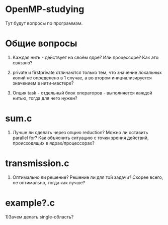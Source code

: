 # OpenMP-studying
Тут будут вопросы по программам.
# Общие вопросы
1) Каждая нить - действует на своём ядре? Или процессоре? Как это связано?

2) private и firstprivate отличаются только тем, что значение локальных копий не определено в 1 случае, а во втором инициализируется значением в нити-мастере?

3) Опция task - отдельный блок операторов - выполняется каждой нитью, тогда для чего нужен?
# sum.c 
1) Лучше ли сделать через опцию reduction? Можно ли оставить parallel for? Как объяснить ситуацию с точки зрения действий, происходящих в ядрах/процессорах?
# transmission.c
1) Оптимально ли решение? Решение ли для той задачи? Скорее всего, не оптимально, тогда как лучше?
# example?.c
1)Зачем делать single-область?

